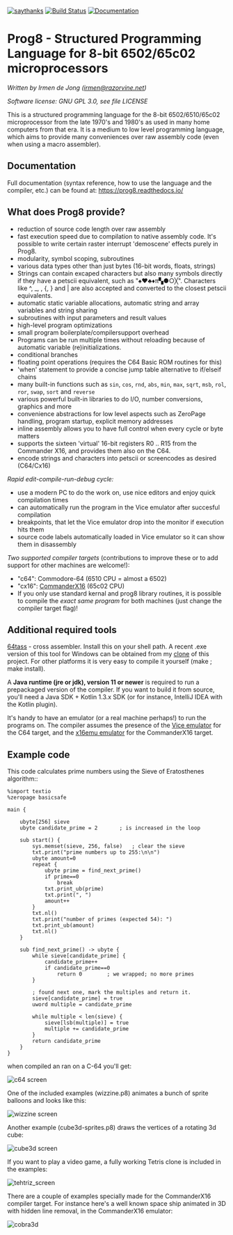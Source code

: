 [![saythanks](https://img.shields.io/badge/say-thanks-ff69b4.svg)](https://saythanks.io/to/irmen)
[![Build Status](https://travis-ci.org/irmen/prog8.svg?branch=master)](https://travis-ci.org/irmen/prog8)
[![Documentation](https://readthedocs.org/projects/prog8/badge/?version=latest)](https://prog8.readthedocs.io/)

Prog8 - Structured Programming Language for 8-bit 6502/65c02 microprocessors
============================================================================

*Written by Irmen de Jong (irmen@razorvine.net)*

*Software license: GNU GPL 3.0, see file LICENSE*


This is a structured programming language for the 8-bit 6502/6510/65c02 microprocessor from the late 1970's and 1980's
as used in many home computers from that era. It is a medium to low level programming language,
which aims to provide many conveniences over raw assembly code (even when using a macro assembler).

Documentation
-------------
Full documentation (syntax reference, how to use the language and the compiler, etc.) can be found at:
https://prog8.readthedocs.io/


What does Prog8 provide?
------------------------

- reduction of source code length over raw assembly
- fast execution speed due to compilation to native assembly code. It's possible to write certain raster interrupt 'demoscene' effects purely in Prog8.
- modularity, symbol scoping, subroutines
- various data types other than just bytes (16-bit words, floats, strings)
- Strings can contain excaped characters but also many symbols directly if they have a petscii equivalent, such as "♠♥♣♦π▚●○╳". Characters like ^, _, \, {, } and | are also accepted and converted to the closest petscii equivalents.
- automatic static variable allocations, automatic string and array variables and string sharing
- subroutines with input parameters and result values
- high-level program optimizations
- small program boilerplate/compilersupport overhead
- Programs can be run multiple times without reloading because of automatic variable (re)initializations.
- conditional branches
- floating point operations  (requires the C64 Basic ROM routines for this)
- 'when' statement to provide a concise jump table alternative to if/elseif chains
- many built-in functions such as ``sin``, ``cos``, ``rnd``, ``abs``, ``min``, ``max``, ``sqrt``, ``msb``, ``rol``, ``ror``, ``swap``, ``sort`` and ``reverse``
- various powerful built-in libraries to do I/O, number conversions, graphics and more  
- convenience abstractions for low level aspects such as ZeroPage handling, program startup, explicit memory addresses
- inline assembly allows you to have full control when every cycle or byte matters
- supports the sixteen 'virtual' 16-bit registers R0 .. R15 from the Commander X16, and provides them also on the C64.
- encode strings and characters into petscii or screencodes as desired (C64/Cx16)

*Rapid edit-compile-run-debug cycle:*

- use a modern PC to do the work on, use nice editors and enjoy quick compilation times
- can automatically run the program in the Vice emulator after succesful compilation
- breakpoints, that let the Vice emulator drop into the monitor if execution hits them
- source code labels automatically loaded in Vice emulator so it can show them in disassembly

*Two supported compiler targets* (contributions to improve these or to add support for other machines are welcome!):

- "c64": Commodore-64  (6510 CPU = almost a 6502)
- "cx16": [CommanderX16](https://www.commanderx16.com)  (65c02 CPU)
- If you only use standard kernal and prog8 library routines, it is possible to compile the *exact same program* for both machines (just change the compiler target flag)!



Additional required tools
-------------------------

[64tass](https://sourceforge.net/projects/tass64/) - cross assembler. Install this on your shell path.
A recent .exe version of this tool for Windows can be obtained from my [clone](https://github.com/irmen/64tass/releases) of this project.
For other platforms it is very easy to compile it yourself (make ; make install).

A **Java runtime (jre or jdk), version 11 or newer**  is required to run a prepackaged version of the compiler.
If you want to build it from source, you'll need a Java SDK + Kotlin 1.3.x SDK (or for instance,
IntelliJ IDEA with the Kotlin plugin).

It's handy to have an emulator (or a real machine perhaps!) to run the programs on. The compiler assumes the presence
of the [Vice emulator](http://vice-emu.sourceforge.net/)  for the C64 target,
and the [x16emu emulator](https://github.com/commanderx16/x16-emulator) for the CommanderX16 target.


Example code
------------

This code calculates prime numbers using the Sieve of Eratosthenes algorithm::

    %import textio
    %zeropage basicsafe
    
    main {
    
        ubyte[256] sieve
        ubyte candidate_prime = 2       ; is increased in the loop
    
        sub start() {
            sys.memset(sieve, 256, false)   ; clear the sieve
            txt.print("prime numbers up to 255:\n\n")
            ubyte amount=0
            repeat {
                ubyte prime = find_next_prime()
                if prime==0
                    break
                txt.print_ub(prime)
                txt.print(", ")
                amount++
            }
            txt.nl()
            txt.print("number of primes (expected 54): ")
            txt.print_ub(amount)
            txt.nl()
        }
    
        sub find_next_prime() -> ubyte {
            while sieve[candidate_prime] {
                candidate_prime++
                if candidate_prime==0
                    return 0        ; we wrapped; no more primes
            }
    
            ; found next one, mark the multiples and return it.
            sieve[candidate_prime] = true
            uword multiple = candidate_prime
    
            while multiple < len(sieve) {
                sieve[lsb(multiple)] = true
                multiple += candidate_prime
            }
            return candidate_prime
        }
    }




when compiled an ran on a C-64 you'll get:

![c64 screen](docs/source/_static/primes_example.png)

One of the included examples (wizzine.p8) animates a bunch of sprite balloons and looks like this:

![wizzine screen](docs/source/_static/wizzine.png)

Another example (cube3d-sprites.p8) draws the vertices of a rotating 3d cube:

![cube3d screen](docs/source/_static/cube3d.png)

If you want to play a video game, a fully working Tetris clone is included in the examples:

![tehtriz_screen](docs/source/_static/tehtriz.png)

There are a couple of examples specially made for the CommanderX16 compiler target.
For instance here's a well known space ship animated in 3D with hidden line removal,
in the CommanderX16 emulator:

![cobra3d](docs/source/_static/cobra3d.png)
